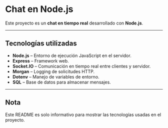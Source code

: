 # Chat en Node.js

Este proyecto es un **chat en tiempo real** desarrollado con **Node.js**.

---

## Tecnologías utilizadas

- **Node.js** – Entorno de ejecución JavaScript en el servidor.
- **Express** – Framework web.
- **Socket.IO** – Comunicación en tiempo real entre clientes y servidor.
- **Morgan** – Logging de solicitudes HTTP.
- **Dotenv** – Manejo de variables de entorno.
- **SQL** – Base de datos para almacenar mensajes.

---
## Nota

Este README es solo informativo para mostrar las tecnologías usadas en el proyecto.
